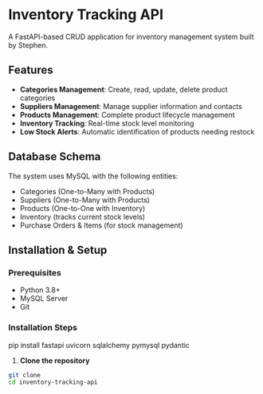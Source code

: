 # Inventory Tracking API

A FastAPI-based CRUD application for inventory management system built by Stephen.

## Features

- **Categories Management**: Create, read, update, delete product categories
- **Suppliers Management**: Manage supplier information and contacts
- **Products Management**: Complete product lifecycle management
- **Inventory Tracking**: Real-time stock level monitoring
- **Low Stock Alerts**: Automatic identification of products needing restock

## Database Schema

The system uses MySQL with the following entities:

- Categories (One-to-Many with Products)
- Suppliers (One-to-Many with Products)
- Products (One-to-One with Inventory)
- Inventory (tracks current stock levels)
- Purchase Orders & Items (for stock management)

## Installation & Setup

### Prerequisites

- Python 3.8+
- MySQL Server
- Git

### Installation Steps

pip install fastapi uvicorn sqlalchemy pymysql pydantic

1. **Clone the repository**

```bash
git clone
cd inventory-tracking-api
```
